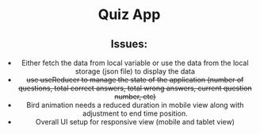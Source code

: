 <div align='center'>

# Quiz App

## Issues:

- Either fetch the data from local variable or use the data from the local storage (json file) to display the data
- ~~use useReducer to manage the state of the application (number of questions, total correct answers, total wrong answers, current question number, etc)~~
- Bird animation needs a reduced duration in mobile view along with adjustment to end time position.
- Overall UI setup for responsive view (mobile and tablet view)

</div>
